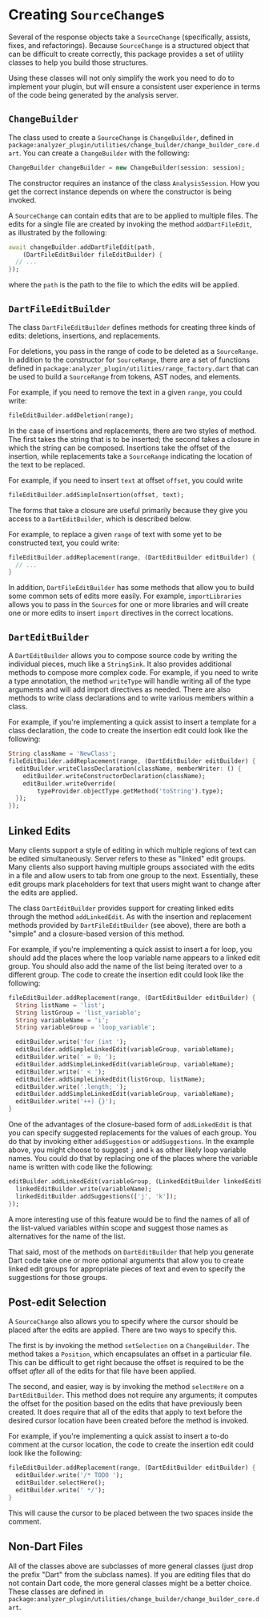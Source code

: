 # Creating `SourceChange`s

Several of the response objects take a `SourceChange` (specifically, assists,
fixes, and refactorings). Because `SourceChange` is a structured object that
can be difficult to create correctly, this package provides a set of utility
classes to help you build those structures.

Using these classes will not only simplify the work you need to do to implement
your plugin, but will ensure a consistent user experience in terms of the code
being generated by the analysis server.

## `ChangeBuilder`

The class used to create a `SourceChange` is `ChangeBuilder`, defined in
`package:analyzer_plugin/utilities/change_builder/change_builder_core.dart`.
You can create a `ChangeBuilder` with the following:

```dart
ChangeBuilder changeBuilder = new ChangeBuilder(session: session);
```

The constructor requires an instance of the class `AnalysisSession`. How you get
the correct instance depends on where the constructor is being invoked.

A `SourceChange` can contain edits that are to be applied to multiple files. The
edits for a single file are created by invoking the method `addDartFileEdit`, as
illustrated by the following:

```dart
await changeBuilder.addDartFileEdit(path,
    (DartFileEditBuilder fileEditBuilder) {
  // ...
});
```

where the `path` is the path to the file to which the edits will be applied.

## `DartFileEditBuilder`

The class `DartFileEditBuilder` defines methods for creating three kinds of
edits: deletions, insertions, and replacements.

For deletions, you pass in the range of code to be deleted as a `SourceRange`.
In addition to the constructor for `SourceRange`, there are a set of functions
defined in `package:analyzer_plugin/utilities/range_factory.dart` that can be
used to build a `SourceRange` from tokens, AST nodes, and elements.

For example, if you need to remove the text in a given `range`, you could write:

```dart
fileEditBuilder.addDeletion(range);
```

In the case of insertions and replacements, there are two styles of method. The
first takes the string that is to be inserted; the second takes a closure in
which the string can be composed. Insertions take the offset of the insertion,
while replacements take a `SourceRange` indicating the location of the text to
be replaced.

For example, if you need to insert `text` at offset `offset`, you could write

```dart
fileEditBuilder.addSimpleInsertion(offset, text);
```

The forms that take a closure are useful primarily because they give you access
to a `DartEditBuilder`, which is described below.

For example, to replace a given `range` of text with some yet to be constructed
text, you could write:

```dart
fileEditBuilder.addReplacement(range, (DartEditBuilder editBuilder) {
  // ...
}
```

In addition, `DartFileEditBuilder` has some methods that allow you to build some
common sets of edits more easily. For example, `importLibraries` allows you to
pass in the `Source`s for one or more libraries and will create one or more
edits to insert `import` directives in the correct locations.

## `DartEditBuilder`

A `DartEditBuilder` allows you to compose source code by writing the individual
pieces, much like a `StringSink`. It also provides additional methods to compose
more complex code. For example, if you need to write a type annotation, the
method `writeType` will handle writing all of the type arguments and will add
import directives as needed. There are also methods to write class declarations
and to write various members within a class.

For example, if you're implementing a quick assist to insert a template for a
class declaration, the code to create the insertion edit could look like the
following:

```dart
String className = 'NewClass';
fileEditBuilder.addReplacement(range, (DartEditBuilder editBuilder) {
  editBuilder.writeClassDeclaration(className, memberWriter: () {
    editBuilder.writeConstructorDeclaration(className);
    editBuilder.writeOverride(
        typeProvider.objectType.getMethod('toString').type);
  });
});
```

## Linked Edits

Many clients support a style of editing in which multiple regions of text can be
edited simultaneously. Server refers to these as "linked" edit groups. Many
clients also support having multiple groups associated with the edits in a file
and allow users to tab from one group to the next. Essentially, these edit
groups mark placeholders for text that users might want to change after the
edits are applied.

The class `DartEditBuilder` provides support for creating linked edits through
the method `addLinkedEdit`. As with the insertion and replacement methods
provided by `DartFileEditBuilder` (see above), there are both a "simple" and a
closure-based version of this method.

For example, if you're implementing a quick assist to insert a for loop, you
should add the places where the loop variable name appears to a linked edit
group. You should also add the name of the list being iterated over to a
different group. The code to create the insertion edit could look like the
following:

```dart
fileEditBuilder.addReplacement(range, (DartEditBuilder editBuilder) {
  String listName = 'list';
  String listGroup = 'list_variable';
  String variableName = 'i';
  String variableGroup = 'loop_variable';

  editBuilder.write('for (int ');
  editBuilder.addSimpleLinkedEdit(variableGroup, variableName);
  editBuilder.write(' = 0; ');
  editBuilder.addSimpleLinkedEdit(variableGroup, variableName);
  editBuilder.write(' < ');
  editBuilder.addSimpleLinkedEdit(listGroup, listName);
  editBuilder.write('.length; ');
  editBuilder.addSimpleLinkedEdit(variableGroup, variableName);
  editBuilder.write('++) {}');
}
```

One of the advantages of the closure-based form of `addLinkedEdit` is that you
can specify suggested replacements for the values of each group. You do that by
invoking either `addSuggestion` or  `addSuggestions`. In the example above, you
might choose to suggest `j` and `k` as other likely loop variable names. You
could do that by replacing one of the places where the variable name is written
with code like the following:

```dart
editBuilder.addLinkedEdit(variableGroup, (LinkedEditBuilder linkedEditBuilder) {
  linkedEditBuilder.write(variableName);
  linkedEditBuilder.addSuggestions(['j', 'k']);
});
```

A more interesting use of this feature would be to find the names of all of the
list-valued variables within scope and suggest those names as alternatives for
the name of the list.

That said, most of the methods on `DartEditBuilder` that help you generate Dart
code take one or more optional arguments that allow you to create linked edit
groups for appropriate pieces of text and even to specify the suggestions for
those groups.

## Post-edit Selection

A `SourceChange` also allows you to specify where the cursor should be placed
after the edits are applied. There are two ways to specify this.

The first is by invoking the method `setSelection` on a `ChangeBuilder`.
The method takes a `Position`, which encapsulates an offset in a particular
file. This can be difficult to get right because the offset is required to be
the offset *after* all of the edits for that file have been applied.

The second, and easier, way is by invoking the method `selectHere` on a
`DartEditBuilder`. This method does not require any arguments; it computes the
offset for the position based on the edits that have previously been created.
It does require that all of the edits that apply to text before the desired
cursor location have been created before the method is invoked.

For example, if you're implementing a quick assist to insert a to-do comment at
the cursor location, the code to create the insertion edit could look like the
following:

```dart
fileEditBuilder.addReplacement(range, (DartEditBuilder editBuilder) {
  editBuilder.write('/* TODO ');
  editBuilder.selectHere();
  editBuilder.write(' */');
}
```

This will cause the cursor to be placed between the two spaces inside the
comment.

## Non-Dart Files

All of the classes above are subclasses of more general classes (just drop the
prefix "Dart" from the subclass names). If you are editing files that do not
contain Dart code, the more general classes might be a better choice. These
classes are defined in
`package:analyzer_plugin/utilities/change_builder/change_builder_core.dart`.
